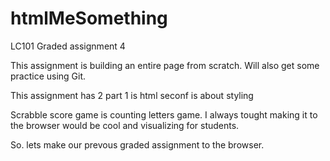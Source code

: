 # htmlMeSomething

LC101 Graded assignment 4

This assignment is building an entire page from scratch. Will also get some practice using Git.

This assignment has 2 part 1 is html seconf is about styling 

Scrabble score game is counting letters game. I always tought making it to the browser would be cool and visualizing for students. 

So. lets make our prevous graded assignment to the browser. 


